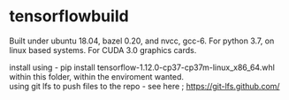 # tensorflowbuild

Built under ubuntu 18.04, bazel 0.20, and nvcc, gcc-6. For python 3.7, on linux based systems. For CUDA 3.0 graphics cards.

install using - pip install tensorflow-1.12.0-cp37-cp37m-linux_x86_64.whl within this folder, within the enviroment wanted.   
using git lfs to push files to the repo - see here ; https://git-lfs.github.com/ 
